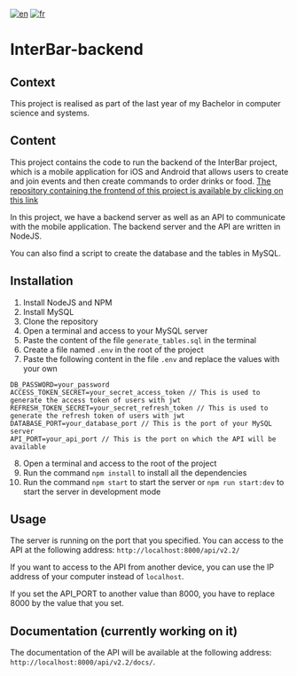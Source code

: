 [![en](https://img.shields.io/badge/language-english-brightgreen)](https://github.com/LouisFitdevoie/interBar-backend/blob/main/README.md)
[![fr](https://img.shields.io/badge/langue-français-red)](https://github.com/LouisFitdevoie/interBar-backend/blob/main/README.fr.md)

# InterBar-backend

## Context

This project is realised as part of the last year of my Bachelor in computer science and systems.

## Content

This project contains the code to run the backend of the InterBar project, which is a mobile application for iOS and Android that allows users to create and join events and then create commands to order drinks or food. [The repository containing the frontend of this project is available by clicking on this link](https://github.com/LouisFitdevoie/interbar-frontend)

In this project, we have a backend server as well as an API to communicate with the mobile application. The backend server and the API are written in NodeJS.

You can also find a script to create the database and the tables in MySQL.

## Installation

1. Install NodeJS and NPM
2. Install MySQL
3. Clone the repository
4. Open a terminal and access to your MySQL server
5. Paste the content of the file `generate_tables.sql` in the terminal
6. Create a file named `.env` in the root of the project
7. Paste the following content in the file `.env` and replace the values with your own

```JS
DB_PASSWORD=your_password
ACCESS_TOKEN_SECRET=your_secret_access_token // This is used to generate the access token of users with jwt
REFRESH_TOKEN_SECRET=your_secret_refresh_token // This is used to generate the refresh token of users with jwt
DATABASE_PORT=your_database_port // This is the port of your MySQL server
API_PORT=your_api_port // This is the port on which the API will be available
```

8. Open a terminal and access to the root of the project
9. Run the command `npm install` to install all the dependencies
10. Run the command `npm start` to start the server or `npm run start:dev` to start the server in development mode

## Usage

The server is running on the port that you specified. You can access to the API at the following address: `http://localhost:8000/api/v2.2/`

If you want to access to the API from another device, you can use the IP address of your computer instead of `localhost`.

If you set the API_PORT to another value than 8000, you have to replace 8000 by the value that you set.

## Documentation (currently working on it)

The documentation of the API will be available at the following address: `http://localhost:8000/api/v2.2/docs/`.
